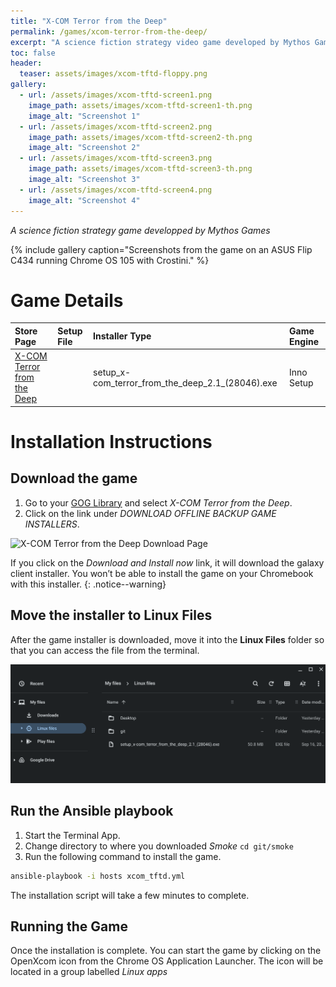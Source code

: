 ```yaml
---
title: "X-COM Terror from the Deep"
permalink: /games/xcom-terror-from-the-deep/
excerpt: "A science fiction strategy video game developed by Mythos Games and published by MicroProse"
toc: false
header:
  teaser: assets/images/xcom-tftd-floppy.png
gallery:
  - url: /assets/images/xcom-tftd-screen1.png
    image_path: assets/images/xcom-tftd-screen1-th.png
    image_alt: "Screenshot 1"
  - url: /assets/images/xcom-tftd-screen2.png
    image_path: assets/images/xcom-tftd-screen2-th.png
    image_alt: "Screenshot 2"
  - url: /assets/images/xcom-tftd-screen3.png
    image_path: assets/images/xcom-tftd-screen3-th.png
    image_alt: "Screenshot 3"
  - url: /assets/images/xcom-tftd-screen4.png
    image_alt: "Screenshot 4"
---
```


*A science fiction strategy game developped by Mythos Games*

{% include gallery caption="Screenshots from the game on an ASUS Flip C434 running Chrome OS 105 with Crostini." %}

# Game Details

| Store Page | Setup File | Installer Type | Game Engine |
|:--|:--|:--|:--|
|[X-COM Terror from the Deep <i class="fas fa-external-link-alt"></i>](https://www.gog.com/game/xcom_terror_from_the_deep)|  | setup_x-com_terror_from_the_deep_2.1_(28046).exe | Inno Setup | [OpenXcom <i class="fas fa-external-link-alt"></i>](https://openxcom.org/) (Open-Source Port) |

# Installation Instructions

## Download the game

1. Go to your [GOG Library](https://www.gog.com/en/account) and select *X-COM Terror from the Deep*.
2. Click on the link under *DOWNLOAD OFFLINE BACKUP GAME INSTALLERS*.

![X-COM Terror from the Deep Download Page](/assets/images/xcom-tftd-download.png)

If you click on the *Download and Install now* link, it will download the galaxy client installer. You won’t be able to install the game on your Chromebook with this installer.
{: .notice--warning}

## Move the installer to Linux Files

After the game installer is downloaded, move it into the **Linux Files** folder so that you can access the file from the terminal.

![X-COM Terror from the Deep Files](/assets/images/xcom-tftd-files.png)

## Run the Ansible playbook

1. Start the Terminal App.
2. Change directory to where you downloaded *Smoke* `cd git/smoke`
3. Run the following command to install the game.

~~~bash
ansible-playbook -i hosts xcom_tftd.yml
~~~

The installation script will take a few minutes to complete.

## Running the Game

Once the installation is complete. You can start the game by clicking on the OpenXcom icon from the Chrome OS Application Launcher. The icon will be located in a group labelled *Linux apps*
